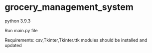 # grocery_management_system

python 3.9.3

Run main.py file

Requirements:
csv,Tkinter,Tkinter.ttk modules should be installed and updated
